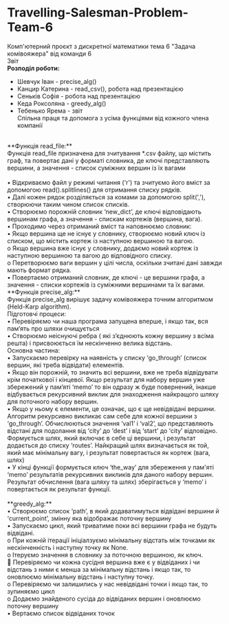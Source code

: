 # Travelling-Salesman-Problem-Team-6
Комп'ютерний проєкт з дискретної математики тема 6 "Задача комівояжера" від команди 6 <br />
Звіт <br /> 
**Розподіл роботи:**
- Шевчук Іван - precise_alg()
- Канцир Катерина - read_csv(), робота над презентацією
- Сеньків Софія - робота над презентацією
- Кеда Роксоляна - greedy_alg()
- Тебенько Ярема - звіт  <br /> 
Спільна праця та допомога з усіма функціями від кожного члена компанії
<br /> 
**Функція read_file:** <br />
Функція read_file призначена для зчитування *.csv файлу, що містить граф, та повертає дані у форматі словника, де ключі представляють вершини, а значення - список суміжних вершин із їх вагами <br />
<br />
•	Відкриваємо файл у режимі читання ('r') та зчитуємо його вміст за допомогою read().splitlines() для отримання списку рядків. <br />
•	Далі кожен рядок розділяється за комами за допомогою split(','), створюючи таким чином список списків. <br />
•	Створюємо порожній словник ‘new_dict’, де ключі відповідають вершинам графа, а значення - спискам кортежів (вершина, вага). <br />
•	Проходимо через отриманий вміст та наповнюємо словник: <br />
•	Якщо вершина ще не існує у словнику, створюємо новий ключ із списком, що містить кортеж із наступною вершиною та вагою. <br />
o	Якщо вершина вже існує у словнику, додаємо новий кортеж із наступною вершиною та вагою до відповідного списку. <br />
o	Перетворюємо ваги вершин у цілі числа, оскільки зчитані дані завжди мають формат рядка. <br />
•	Повертаємо отриманий словник, де ключі - це вершини графа, а значення - списки кортежів із суміжними вершинами та їх вагами. <br />
**Функція precise_alg:** <br />
Функція precise_alg вирішує задачу комівояжера точним алгоритмом (Held-Karp algorithm). <br />
Підготовчі процеси: <br />
•	Перевіряємо чи наша програма запущена вперше, і якщо так, вся пам’ять про шляхи очищується <br />
•	Створюємо неіснуючі ребра ( які з’єднюють кожну вершину з всіма решта) і присвоюється їм нескінченно велика відстань. <br />
Основна частина: <br />
•	Запускаємо перевірку на наявність у списку ‘go_through’ (список вершин, які треба відвідати) елементів. <br />
•	Якщо він порожній, то значить всі вершини, вже  не треба відвідувати крім  початкової  і кінцевої.    Якщо результат для набору вершин уже збережений у пам’яті ‘memo’ то він одразу ж буде повернений, інакше відбувається рекурсивний виклик для знаходження найкращого шляху для поточного набору вершин. <br />
•	Якщо у ньому є елементи, це означає, що є ще невідвідані вершини. Алгоритм рекурсивно викликає сам себе для кожної вершини з ‘go_through’. Обчислюються значення ‘val1’ і ‘val2’, що представляють відстані для подолання від ‘city’ до ‘dest’ і від ‘start’ до ‘city’ відповідно. Формується шлях, який включає в себе ці вершини, і результат додається до списку ‘routes’. Найкращий шлях визначається як той, який має мінімальну вагу, і результат повертається як кортеж (вага, шлях) <br />
•	У кінці функції формується ключ ‘the_way’ для збереження у пам'яті ‘memo’ результатів рекурсивних викликів для даного набору вершин. Результат обчислення (вага шляху та шлях) зберігається у ‘memo’ і повертається як результат функції. <br />
<br />
**greedy_alg:** <br />
•	Створюємо список ‘path’, в який додаватимуться відвідані вершини й ‘current_point’, змінну яка відображає поточну вершину <br />
•	Запускаємо цикл, який триватиме поки всі вершини графа не будуть відвідані. <br />
o	При кожній ітерації ініціалзуємо мінімальну відстать між точками як нескінченність і наступну точку як None. <br />
o	Ітеруємо значення в словнику за поточною вершиною, як ключ. <br />
	Перевіряємо чи кожна сусідня вершина вже є у відвіданих і чи відстань з ними є менша за мінімальну відстань і якщо так, то оновлюємо мінімальну відстань і наступну точку. <br />
o	Перевіряємо чи залишились у нас невідвідані точки і якщо так, то зупиняємо цикл <br />
o	Додаємо знайденого сусіда до відвіданих вершин і оновлюємо поточну вершину <br />
•	Вертаємо  список відвіданих точок <br />



